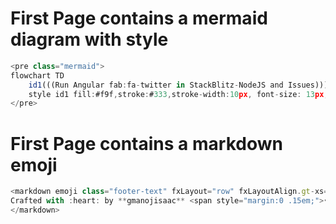 # First Page contains a mermaid diagram with style
```typescript
<pre class="mermaid">
flowchart TD
    id1(((Run Angular fab:fa-twitter in StackBlitz-NodeJS and Issues)))
    style id1 fill:#f9f,stroke:#333,stroke-width:10px, font-size: 13px,padding-top: 4px
</pre>
```

# First Page contains a markdown emoji
```typescript
<markdown emoji class="footer-text" fxLayout="row" fxLayoutAlign.gt-xs="center">
Crafted with :heart: by **gmanojisaac** <span style="margin:0 .15em;">•</span> Follow on [GitHub](https://github.com/gmanoj.isaac)
</markdown>
```